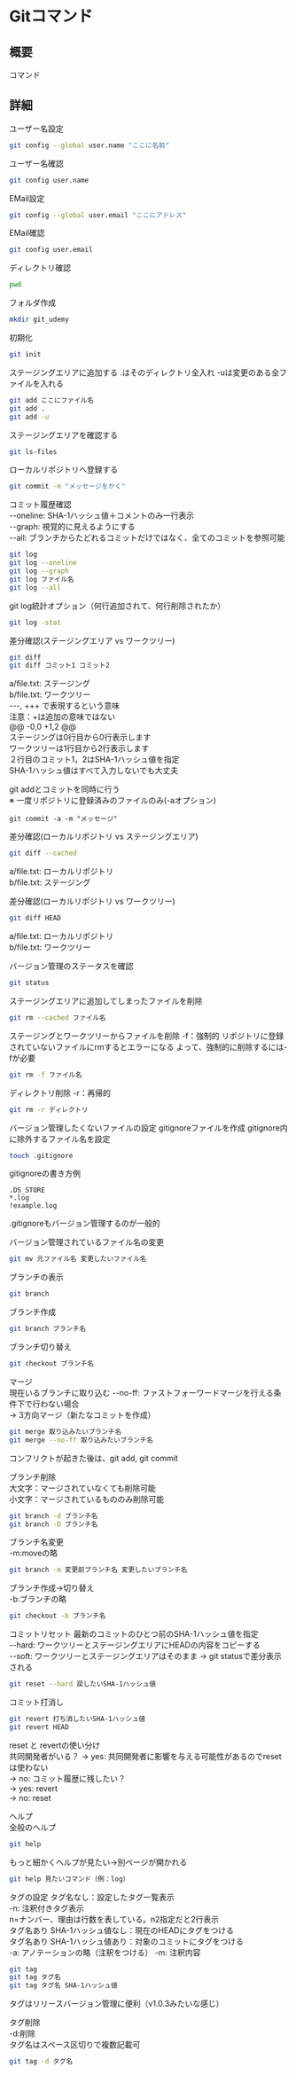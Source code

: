 # Gitコマンド
## 概要
コマンド
## 詳細

ユーザー名設定  
```bash
git config --global user.name "ここに名前"
```

ユーザー名確認
```bash
git config user.name
```

EMail設定  
```bash
git config --global user.email "ここにアドレス"
```

EMail確認
```bash
git config user.email
```


ディレクトリ確認
```bash
pwd
```

フォルダ作成
```bash
mkdir git_udemy
```

初期化
```bash
git init
```

ステージングエリアに追加する
.はそのディレクトリ全入れ
-uは変更のある全ファイルを入れる
```bash
git add ここにファイル名
git add .
git add -u
```

ステージングエリアを確認する
```bash
git ls-files
```

ローカルリポジトリへ登録する
```bash
git commit -m "メッセージをかく"
```

コミット履歴確認  
--oneline: SHA-1ハッシュ値＋コメントのみ一行表示  
--graph: 視覚的に見えるようにする  
--all: ブランチからたどれるコミットだけではなく、全てのコミットを参照可能
```bash
git log
git log --oneline
git log --graph
git log ファイル名
git log --all
```

git log統計オプション（何行追加されて、何行削除されたか）
```bash
git log -stat
```

差分確認(ステージングエリア vs ワークツリー)
```bash
git diff
git diff コミット1 コミット2
```
a/file.txt: ステージング  
b/file.txt: ワークツリー  
---, +++ で表現するという意味  
注意：+は追加の意味ではない  
@@ -0,0 +1,2 @@  
ステージングは0行目から0行表示します  
ワークツリーは1行目から2行表示します  
２行目のコミット1，2はSHA-1ハッシュ値を指定  
SHA-1ハッシュ値はすべて入力しないでも大丈夫

git addとコミットを同時に行う  
※ 一度リポジトリに登録済みのファイルのみ(-aオプション)
```bssh
git commit -a -m "メッセージ"
```

差分確認(ローカルリポジトリ vs ステージングエリア)
```bash
git diff --cached
```
a/file.txt: ローカルリポジトリ  
b/file.txt: ステージング  

差分確認(ローカルリポジトリ vs ワークツリー)
```bash
git diff HEAD
```
a/file.txt: ローカルリポジトリ  
b/file.txt: ワークツリー  

バージョン管理のステータスを確認
```bash
git status
```

ステージングエリアに追加してしまったファイルを削除
```bash
git rm --cached ファイル名
```

ステージングとワークツリーからファイルを削除
-f：強制的
リポジトリに登録されていないファイルにrmするとエラーになる
よって、強制的に削除するには-fが必要
```bash
git rm -f ファイル名
```

ディレクトリ削除
-r：再帰的
```bash
git rm -r ディレクトリ
```

バージョン管理したくないファイルの設定
gitignoreファイルを作成
gitignore内に除外するファイル名を設定
```bash
touch .gitignore
```
gitignoreの書き方例
```
.DS_STORE
*.log
!example.log
```
.gitignoreもバージョン管理するのが一般的  

バージョン管理されているファイル名の変更
```bash
git mv 元ファイル名 変更したいファイル名
```

ブランチの表示
```bash
git branch
```

ブランチ作成
```bash
git branch ブランチ名
```

ブランチ切り替え
```bash
git checkout ブランチ名
```

マージ  
現在いるブランチに取り込む
--no-ff: ファストフォーワードマージを行える条件下で行わない場合  
-> 3方向マージ（新たなコミットを作成）  
```bash
git merge 取り込みたいブランチ名
git merge --no-ff 取り込みたいブランチ名
```

コンフリクトが起きた後は、git add, git commit

ブランチ削除  
大文字：マージされていなくても削除可能  
小文字：マージされているもののみ削除可能  
```bash
git branch -d ブランチ名
git branch -D ブランチ名
```

ブランチ名変更  
-m:moveの略
```bash
git branch -m 変更前ブランチ名 変更したいブランチ名
```

ブランチ作成→切り替え  
-b:ブランチの略
```bash
git checkout -b ブランチ名
```

コミットリセット
最新のコミットのひとつ前のSHA-1ハッシュ値を指定  
--hard: ワークツリーとステージングエリアにHEADの内容をコピーする  
--soft: ワークツリーとステージングエリアはそのまま -> git statusで差分表示される  
```bash
git reset --hard 戻したいSHA-1ハッシュ値
```

コミット打消し
```bash
git revert 打ち消したいSHA-1ハッシュ値
git revert HEAD
```

reset と revertの使い分け  
共同開発者がいる？
  -> yes: 共同開発者に影響を与える可能性があるのでresetは使わない  
  -> no: コミット履歴に残したい？  
    -> yes: revert  
    -> no: reset  

ヘルプ  
全般のヘルプ
```bash
git help
```
もっと細かくヘルプが見たい->別ページが開かれる
```bash
git help 見たいコマンド（例：log）
```

タグの設定
タグ名なし：設定したタグ一覧表示   
-n: 注釈付きタグ表示   
n=ナンバー、理由は行数を表している。n2指定だと2行表示  
タグ名あり SHA-1ハッシュ値なし：現在のHEADにタグをつける  
タグ名あり SHA-1ハッシュ値あり：対象のコミットにタグをつける  
-a: アノテーションの略（注釈をつける）
-m: 注釈内容
```bash
git tag
git tag タグ名
git tag タグ名 SHA-1ハッシュ値
```
タグはリリースバージョン管理に便利（v1.0.3みたいな感じ）  

タグ削除  
-d:削除  
タグ名はスペース区切りで複数記載可
```bash
git tag -d タグ名
```
